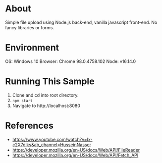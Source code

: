 # About
Simple file upload using Node.js back-end, vanilla javascript front-end. No fancy libraries or forms. 

# Environment
OS: Windows 10
Browser: Chrome 98.0.4758.102 
Node: v16.14.0

# Running This Sample
1. Clone and cd into root directory.
2. `npm start`
3. Navigate to http://localhost:8080

# References
- https://www.youtube.com/watch?v=Ix-c2X7dlks&ab_channel=HusseinNasser
- https://developer.mozilla.org/en-US/docs/Web/API/FileReader
- https://developer.mozilla.org/en-US/docs/Web/API/Fetch_API
